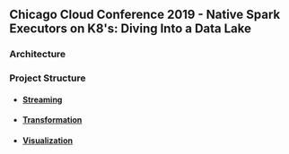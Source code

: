 ## Chicago Cloud Conference 2019 - Native Spark Executors on K8's: Diving Into a Data Lake

### Architecture

### Project Structure
* #### [Streaming](streaming/README.md)

* #### [Transformation](transformation/README.md)

* #### [Visualization](transformation/README.md)


